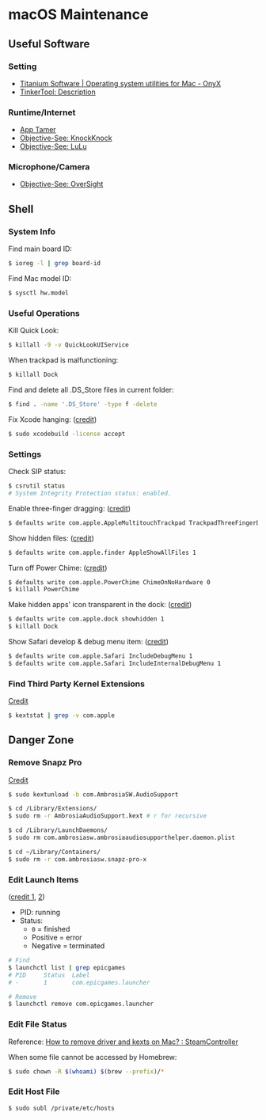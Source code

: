 # macOS Maintenance

## Useful Software

### Setting

- [Titanium Software \| Operating system utilities for Mac \- OnyX](https://www.titanium-software.fr/en/onyx.html)
- [TinkerTool: Description](https://www.bresink.com/osx/TinkerTool.html)

### Runtime/Internet

- [App Tamer](https://www.stclairsoft.com/AppTamer/)
- [Objective-See: KnockKnock](https://objective-see.com/products/knockknock.html)
- [Objective-See: LuLu](https://objective-see.com/products/lulu.html)

### Microphone/Camera

- [Objective-See: OverSight](https://objective-see.com/products/oversight.html)

## Shell

### System Info

Find main board ID:

```bash
$ ioreg -l | grep board-id
```

Find Mac model ID:

```bash
$ sysctl hw.model
```

### Useful Operations

Kill Quick Look:

```bash
$ killall -9 -v QuickLookUIService
```

When trackpad is malfunctioning:

```bash
$ killall Dock
```

Find and delete all .DS_Store files in current folder:

```bash
$ find . -name '.DS_Store' -type f -delete
```

Fix Xcode hanging: \([credit](https://apple.stackexchange.com/a/308125)\)

```bash
$ sudo xcodebuild -license accept
```

### Settings

Check SIP status:

```bash
$ csrutil status
# System Integrity Protection status: enabled.
```

Enable three-finger dragging: \([credit](https://apple.stackexchange.com/a/362308)\)

```bash
$ defaults write com.apple.AppleMultitouchTrackpad TrackpadThreeFingerDrag 1 && defaults write com.apple.driver.AppleBluetoothMultitouch.trackpad TrackpadThreeFingerDrag 1
```

Show hidden files: \([credit](https://apple.stackexchange.com/a/100040/218914)\)

```bash
$ defaults write com.apple.finder AppleShowAllFiles 1
```

Turn off Power Chime: \([credit](https://apple.stackexchange.com/a/309947)\)

```bash
$ defaults write com.apple.PowerChime ChimeOnNoHardware 0
$ killall PowerChime
```

Make hidden apps' icon transparent in the dock: \([credit](https://missing.csail.mit.edu/2019/os-customization/#macos)\)

```bash
$ defaults write com.apple.dock showhidden 1
$ killall Dock
```

Show Safari develop & debug menu item: \([credit](https://oku.edu.mie-u.ac.jp/~okumura/macosx/)\)

```bash
$ defaults write com.apple.Safari IncludeDebugMenu 1
$ defaults write com.apple.Safari IncludeInternalDebugMenu 1
```

### Find Third Party Kernel Extensions

[Credit](https://apple.stackexchange.com/a/310758)

```bash
$ kextstat | grep -v com.apple
```

## Danger Zone

### Remove Snapz Pro

[Credit](https://www.macworld.com/article/3128854/how-to-remove-snapz-pro-in-macos-sierra.html)

```bash
$ sudo kextunload -b com.AmbrosiaSW.AudioSupport

$ cd /Library/Extensions/
$ sudo rm -r AmbrosiaAudioSupport.kext # r for recursive

$ cd /Library/LaunchDaemons/
$ sudo rm com.ambrosiasw.ambrosiaaudiosupporthelper.daemon.plist

$ cd ~/Library/Containers/
$ sudo rm -r com.ambrosiasw.snapz-pro-x
```

### Edit Launch Items

\([credit 1](https://stackoverflow.com/a/16727754), [2](https://apple.stackexchange.com/a/308421)\)

- PID: running
- Status:
    - `0` = finished
    - Positive = error
    - Negative = terminated

```bash
# Find
$ launchctl list | grep epicgames
# PID     Status  Label
# -       1       com.epicgames.launcher

# Remove
$ launchctl remove com.epicgames.launcher
```

### Edit File Status

Reference: [How to remove driver and kexts on Mac? : SteamController](https://www.reddit.com/r/SteamController/comments/edkq1r/how_to_remove_driver_and_kexts_on_mac/)

When some file cannot be accessed by Homebrew:

```bash
$ sudo chown -R $(whoami) $(brew --prefix)/*
```

### Edit Host File

```bash
$ sudo subl /private/etc/hosts
```
